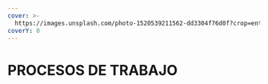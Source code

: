 ```yaml
---
cover: >-
  https://images.unsplash.com/photo-1520539211562-dd3304f76d0f?crop=entropy&cs=srgb&fm=jpg&ixid=M3wxOTcwMjR8MHwxfHNlYXJjaHwzfHxNRUxFfGVufDB8fHx8MTcwMjA4MTQ3NHww&ixlib=rb-4.0.3&q=85
coverY: 0
---
```


# PROCESOS DE TRABAJO

